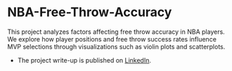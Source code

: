 # NBA-Free-Throw-Accuracy
This project analyzes factors affecting free throw accuracy in NBA players. We explore how player positions and free throw success rates influence MVP selections through visualizations such as violin plots and scatterplots.
- The project write-up is published on [LinkedIn](https://www.linkedin.com/in/gaelmotahernandez/details/projects/1731117327280/single-media-viewer/?profileId=ACoAAD0sr1oBRU-g7rHenPy0sFhxgU6vSvExSdU).
